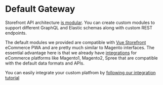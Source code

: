 # Default Gateway

Storefront API architecture [is modular](../modules/introduction.md). You can create custom modules to support different GraphQL and Elastic schemas along with custom REST endpoints.

The default modules we provided are compatible with [Vue Storefront](https://vuestorefront.io) eCommerce PWA and are pretty much similar to Magento interfaces. The essential advantage here is that we already have [integrations](../integration/integration.md) for eCommerce platforms like Magento1, Magento2, Spree that are compatible with the default data formats and APIs.

You can easily integrate your custom platfrom by [following our integration tutorial](../integration/integration.md)